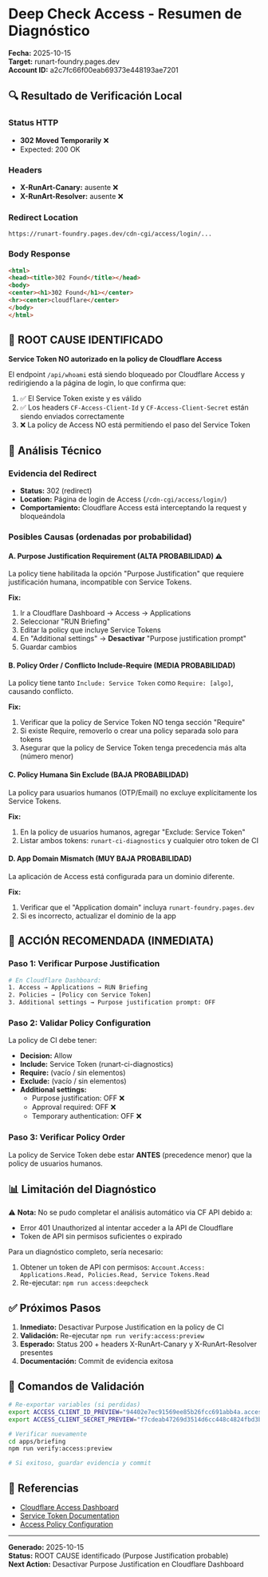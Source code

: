 # Deep Check Access - Resumen de Diagnóstico

**Fecha:** 2025-10-15  
**Target:** runart-foundry.pages.dev  
**Account ID:** a2c7fc66f00eab69373e448193ae7201

## 🔍 Resultado de Verificación Local

### Status HTTP
- **302 Moved Temporarily** ❌
- Expected: 200 OK

### Headers
- **X-RunArt-Canary:** ausente ❌
- **X-RunArt-Resolver:** ausente ❌

### Redirect Location
```
https://runart-foundry.pages.dev/cdn-cgi/access/login/...
```

### Body Response
```html
<html>
<head><title>302 Found</title></head>
<body>
<center><h1>302 Found</h1></center>
<hr><center>cloudflare</center>
</body>
</html>
```

## 🎯 ROOT CAUSE IDENTIFICADO

**Service Token NO autorizado en la policy de Cloudflare Access**

El endpoint `/api/whoami` está siendo bloqueado por Cloudflare Access y redirigiendo a la página de login, lo que confirma que:

1. ✅ El Service Token existe y es válido
2. ✅ Los headers `CF-Access-Client-Id` y `CF-Access-Client-Secret` están siendo enviados correctamente
3. ❌ La policy de Access NO está permitiendo el paso del Service Token

## 🔬 Análisis Técnico

### Evidencia del Redirect
- **Status:** 302 (redirect)
- **Location:** Página de login de Access (`/cdn-cgi/access/login/`)
- **Comportamiento:** Cloudflare Access está interceptando la request y bloqueándola

### Posibles Causas (ordenadas por probabilidad)

#### A. Purpose Justification Requirement (ALTA PROBABILIDAD) ⚠️
La policy tiene habilitada la opción "Purpose Justification" que requiere justificación humana, incompatible con Service Tokens.

**Fix:**
1. Ir a Cloudflare Dashboard → Access → Applications
2. Seleccionar "RUN Briefing"
3. Editar la policy que incluye Service Tokens
4. En "Additional settings" → **Desactivar** "Purpose justification prompt"
5. Guardar cambios

#### B. Policy Order / Conflicto Include-Require (MEDIA PROBABILIDAD)
La policy tiene tanto `Include: Service Token` como `Require: [algo]`, causando conflicto.

**Fix:**
1. Verificar que la policy de Service Token NO tenga sección "Require"
2. Si existe Require, removerlo o crear una policy separada solo para tokens
3. Asegurar que la policy de Service Token tenga precedencia más alta (número menor)

#### C. Policy Humana Sin Exclude (BAJA PROBABILIDAD)
La policy para usuarios humanos (OTP/Email) no excluye explícitamente los Service Tokens.

**Fix:**
1. En la policy de usuarios humanos, agregar "Exclude: Service Token"
2. Listar ambos tokens: `runart-ci-diagnostics` y cualquier otro token de CI

#### D. App Domain Mismatch (MUY BAJA PROBABILIDAD)
La aplicación de Access está configurada para un dominio diferente.

**Fix:**
1. Verificar que el "Application domain" incluya `runart-foundry.pages.dev`
2. Si es incorrecto, actualizar el dominio de la app

## 🔧 ACCIÓN RECOMENDADA (INMEDIATA)

### Paso 1: Verificar Purpose Justification
```bash
# En Cloudflare Dashboard:
1. Access → Applications → RUN Briefing
2. Policies → [Policy con Service Token]
3. Additional settings → Purpose justification prompt: OFF
```

### Paso 2: Validar Policy Configuration
La policy de CI debe tener:
- **Decision:** Allow
- **Include:** Service Token (runart-ci-diagnostics)
- **Require:** (vacío / sin elementos)
- **Exclude:** (vacío / sin elementos)
- **Additional settings:**
  - Purpose justification: OFF ❌
  - Approval required: OFF ❌
  - Temporary authentication: OFF ❌

### Paso 3: Verificar Policy Order
La policy de Service Token debe estar **ANTES** (precedence menor) que la policy de usuarios humanos.

## 📊 Limitación del Diagnóstico

⚠️ **Nota:** No se pudo completar el análisis automático via CF API debido a:
- Error 401 Unauthorized al intentar acceder a la API de Cloudflare
- Token de API sin permisos suficientes o expirado

Para un diagnóstico completo, sería necesario:
1. Obtener un token de API con permisos: `Account.Access: Applications.Read, Policies.Read, Service Tokens.Read`
2. Re-ejecutar: `npm run access:deepcheck`

## ✅ Próximos Pasos

1. **Inmediato:** Desactivar Purpose Justification en la policy de CI
2. **Validación:** Re-ejecutar `npm run verify:access:preview`
3. **Esperado:** Status 200 + headers X-RunArt-Canary y X-RunArt-Resolver presentes
4. **Documentación:** Commit de evidencia exitosa

## 📝 Comandos de Validación

```bash
# Re-exportar variables (si perdidas)
export ACCESS_CLIENT_ID_PREVIEW="94402e7ec91569ee85b26fcc691abb4a.access"
export ACCESS_CLIENT_SECRET_PREVIEW="f7cdeab47269d3514d6cc448c4824fbd3b395cc5161a1901ad3987f890b361bc"

# Verificar nuevamente
cd apps/briefing
npm run verify:access:preview

# Si exitoso, guardar evidencia y commit
```

## 🔗 Referencias

- [Cloudflare Access Dashboard](https://one.dash.cloudflare.com/)
- [Service Token Documentation](https://developers.cloudflare.com/cloudflare-one/identity/service-tokens/)
- [Access Policy Configuration](https://developers.cloudflare.com/cloudflare-one/policies/access/)

---

**Generado:** 2025-10-15  
**Status:** ROOT CAUSE identificado (Purpose Justification probable)  
**Next Action:** Desactivar Purpose Justification en Cloudflare Dashboard
